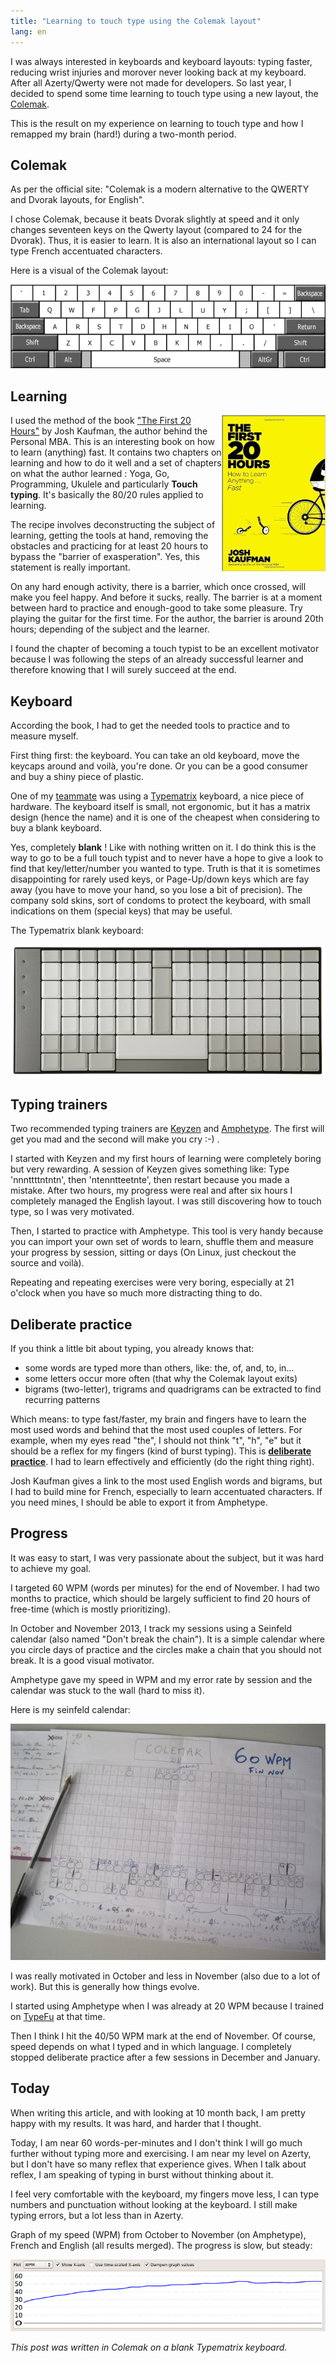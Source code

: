 ```yaml
---
title: "Learning to touch type using the Colemak layout"
lang: en
---
```


I was always interested in keyboards and keyboard layouts: typing faster, reducing wrist injuries and morover never looking back at my keyboard. After all Azerty/Qwerty were not made for developers. So last year, I decided to spend some time learning to touch type using a new layout, the [Colemak](http://colemak.com/).

This is the result on my experience on learning to touch type and how I remapped my brain (hard!) during a two-month period.

## Colemak

As per the official site: "Colemak is a modern alternative to the QWERTY and Dvorak layouts, for English".

I chose Colemak, because it beats Dvorak slightly at speed and it only changes seventeen keys on the Qwerty layout (compared to 24 for the Dvorak). Thus, it is easier to learn. It is also an international layout so I can type French accentuated characters.

Here is a visual of the Colemak layout:

![Colemak layout](/assets/images/posts/colemak_layout.png)

## Learning

<img src="/assets/images/posts/colemak_first20thhours_book.jpg" title="Book cover the First 20th hours" style="float:right">

I used the method of the book ["The First 20 Hours"](http://first20hours.com/) by Josh Kaufman, the author behind the Personal MBA. This is an interesting book on how to learn (anything) fast. It contains two chapters on learning and how to do it well and a set of chapters on what the author learned : Yoga, Go, Programming, Ukulele and particularly **Touch typing**. It's basically the 80/20 rules applied to learning.

The recipe involves deconstructing the subject of learning, getting the tools at hand, removing the obstacles and practicing for at least 20 hours to bypass the "barrier of exasperation". Yes, this statement is really important.

On any hard enough activity, there is a barrier, which once crossed, will make you feel happy. And before it sucks, really. The barrier is at a moment between hard to practice and enough-good to take some pleasure. Try playing the guitar for the first time. For the author, the barrier is around 20th hours; depending of the subject and the learner.

I found the chapter of becoming a touch typist to be an excellent motivator because I was following the steps of an already successful learner and therefore knowing that I will surely succeed at the end.

## Keyboard

According the book, I had to get the needed tools to practice and to measure myself.

First thing first: the keyboard. You can take an old keyboard, move the keycaps around and voilà, you're done. Or you can be a good consumer and buy a shiny piece of plastic.

One of my [teammate](https://twitter.com/BitardMichael) was using a [Typematrix](http://www.typematrix.com/) keyboard, a nice piece of hardware. The keyboard itself is small, not ergonomic, but it has a matrix design (hence the name) and it is one of the cheapest when considering to buy a blank keyboard.

Yes, completely **blank** ! Like with nothing written on it. I do think this is the way to go to be a full touch typist and to never have a hope to give a look to find that key/letter/number you wanted to type. Truth is that it is sometimes disappointing for rarely used keys, or Page-Up/down keys which are fay away (you have to move your hand, so you lose a bit of precision). The company sold skins, sort of condoms to protect the keyboard, with small indications on them (special keys) that may be useful.

The Typematrix blank keyboard:

![Typematrix Blank](/assets/images/posts/colemak_typematrix_blank.png)

## Typing trainers

Two recommended typing trainers are [Keyzen](https://first20hours.github.io/keyzen-colemak/) and [Amphetype](https://code.google.com/p/amphetype/). The first will get you mad and the second will make you cry :-) .

I started with Keyzen and my first hours of learning were completely boring but very rewarding. A session of Keyzen gives something like: Type 'nnnttttntntn', then 'ntenntteetnte', then restart because you made a mistake. After two hours, my progress were real and after six hours I completely managed the English layout. I was still discovering how to touch type, so I was very motivated.

Then, I started to practice with Amphetype. This tool is very handy because you can import your own set of words to learn, shuffle them and measure your progress by session, sitting or days (On Linux, just checkout the source and voilà).

Repeating and repeating exercises were very boring, especially at 21 o'clock when you have so much more distracting thing to do.

## Deliberate practice

If you think a little bit about typing, you already knows that:

- some words are typed more than others, like: the, of, and, to, in...
- some letters occur more often (that why the Colemak layout exits)
- bigrams (two-letter), trigrams and quadrigrams can be extracted to find recurring patterns

Which means: to type fast/faster, my brain and fingers have to learn the most used words and behind that the most used couples of letters.
For example, when my eyes read "the", I should not think "t", "h", "e" but it should be a reflex for my fingers (kind of burst typing).
This is [**deliberate practice**](https://en.wikipedia.org/wiki/Practice_%28learning_method%29#Deliberate_practice). I had to learn effectively and efficiently (do the right thing right).

Josh Kaufman gives a link to the most used English words and bigrams, but I had to build mine for French, especially to learn accentuated characters.
If you need mines, I should be able to export it from Amphetype.

## Progress

It was easy to start, I was very passionate about the subject, but it was hard to achieve my goal.

I targeted 60 WPM (words per minutes) for the end of November. I had two months to practice, which should be largely sufficient to find 20 hours of free-time (which is mostly prioritizing).

In October and November 2013, I track my sessions using a Seinfeld calendar (also named "Don't break the chain"). It is a simple calendar where you circle days of practice and the circles make a chain that you should not break. It is a good visual motivator.

Amphetype gave my speed in WPM and my error rate by session and the calendar was stuck to the wall (hard to miss it).

Here is my seinfeld calendar:

![Seinfeld calendar](/assets/images/posts/colemak_seinfeld_calendar.jpg)

I was really motivated in October and less in November (also due to a lot of work). But this is generally how things evolve.

I started using Amphetype when I was already at 20 WPM because I trained on [TypeFu](https://chrome.google.com/webstore/detail/type-fu/pofoighmmpljaikjiidkkfhldjndfdbk) at that time.

Then I think I hit the 40/50 WPM mark at the end of November. Of course, speed depends on what I typed and in which language.
I completely stopped deliberate practice after a few sessions in December and January.

## Today

When writing this article, and with looking at 10 month back, I am pretty happy with my results. It was hard, and harder that I thought.

Today, I am near 60 words-per-minutes and I don't think I will go much further without typing more and exercising. I am near my level on Azerty, but I don't have so many reflex that experience gives. When I talk about reflex, I am speaking of typing in burst without thinking about it.

I feel very comfortable with the keyboard, my fingers move less, I can type numbers and punctuation without looking at the keyboard.
I still make typing errors, but a lot less than in Azerty.

Graph of my speed (WPM) from October to November (on Amphetype), French and English (all results merged). The progress is slow, but steady:

![Speed result](/assets/images/posts/colemak_amphetype_progress.png)

_This post was written in Colemak on a blank Typematrix keyboard._
